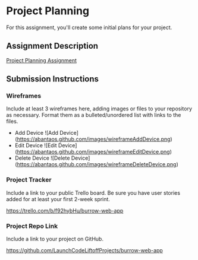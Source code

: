 # Project Planning
For this assignment, you'll create some initial plans for your project.

## Assignment Description
[Project Planning Assignment](https://education.launchcode.org/liftoff/modules/assignments/project-planning)

## Submission Instructions

### Wireframes

Include at least 3 wireframes here, adding images or files to your repository as necessary. Format them as a bulleted/unordered list with links to the files.

* Add Device ![Add Device] (https://abantaos.github.com/images/wireframeAddDevice.png)
* Edit Device ![Edit Device] (https://abantaos.github.com/images/wireframeEditDevice.png)
* Delete Device ![Delete Device] (https://abantaos.github.com/images/wireframeDeleteDevice.png)

### Project Tracker

Include a link to your public Trello board. Be sure you have user stories added for at least your first 2-week sprint.

https://trello.com/b/f92hybHu/burrow-web-app

### Project Repo Link

Include a link to your project on GitHub.

https://github.com/LaunchCodeLiftoffProjects/burrow-web-app
